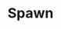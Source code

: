 ---
title: Spawn
issue: 69A
issue_nr: 69
full_title: Freaky
subtitle: ""
story_arc: ""
crossover: ""
variant: A
publisher: Image Comics
creators: 
  - Todd McFarlane
  - Greg Capullo
  - Chance Wolf
release_date: Jan 1998
release_year: 1998
genre:
  - Action
  - Adventure
  - Crime
  - Fantasy
  - Horror
  - Science Fiction
  - Super-Heroes
  - Thriller
format: Comic
pages: 32
signed_by: ""
price: 1.95
---